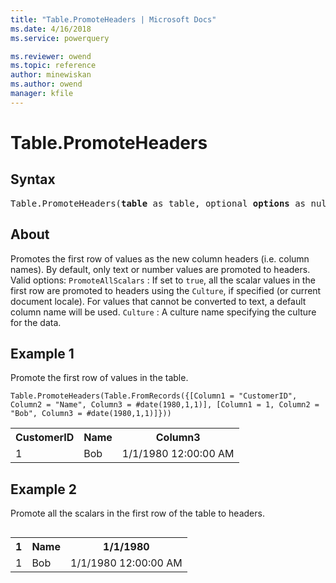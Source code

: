 ```yaml
---
title: "Table.PromoteHeaders | Microsoft Docs"
ms.date: 4/16/2018
ms.service: powerquery

ms.reviewer: owend
ms.topic: reference
author: minewiskan
ms.author: owend
manager: kfile
---
```

# Table.PromoteHeaders

## Syntax

<pre>
Table.PromoteHeaders(<b>table</b> as table, optional <b>options</b> as nullable record) as table
</pre>

## About  
Promotes the first row of values as the new column headers (i.e. column names). By default, only text or number values are promoted to headers. Valid options: `PromoteAllScalars` : If set to `true`, all the scalar values in the first row are promoted to headers using the `Culture`, if specified (or current document locale). For values that cannot be converted to text, a default column name will be used.  `Culture` : A culture name specifying the culture for the data.   
  
## Example 1  
Promote the first row of values in the table.  
  
```powerquery-m
Table.PromoteHeaders(Table.FromRecords({[Column1 = "CustomerID", Column2 = "Name", Column3 = #date(1980,1,1)], [Column1 = 1, Column2 = "Bob", Column3 = #date(1980,1,1)]}))
``` 
  
<table> <tr> <th>CustomerID</th> <th>Name</th> <th>Column3</th> </tr> <tr> <td>1</td> <td>Bob</td> <td>1/1/1980 12:00:00 AM</td> </tr> </table>  
  
## Example 2  
Promote all the scalars in the first row of the table to headers.  
  
```powerquery-mTable.PromoteHeaders(Table.FromRecords({[Rank = 1, Name = "Name", Date = #date(1980,1,1)],[Rank = 1, Name = "Bob", Date = #date(1980,1,1)]}), [PromoteAllScalars = true, Culture = "en-US"])
``` 
  
<table> <tr> <th>1</th> <th>Name</th> <th>1/1/1980</th> </tr> <tr> <td>1</td> <td>Bob</td> <td>1/1/1980 12:00:00 AM</td> </tr> </table>